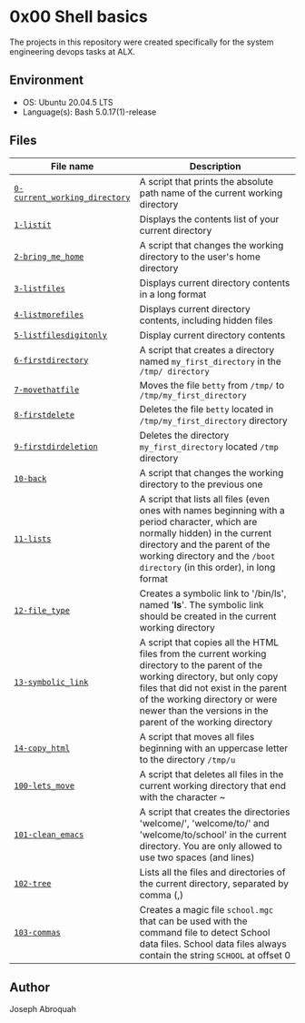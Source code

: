 # 0x00 Shell basics
The projects in this repository were created specifically for the system engineering devops tasks at ALX.


## Environment

- OS: Ubuntu 20.04.5 LTS
- Language(s): Bash 5.0.17(1)-release

## Files

| File name | Description |
| --------- | ----------- |
| [`0-current_working_directory`](https://github.com/jabroquah/alx-system_engineering-devops/blob/main/0x00-shell_basics/0-current_working_directory) | A script that prints the absolute path name of the current working directory |
| [`1-listit`](https://github.com/jabroquah/alx-system_engineering-devops/blob/main/0x00-shell_basics/1-listit) | Displays the contents list of your current directory |
| [`2-bring_me_home`](https://github.com/jabroquah/alx-system_engineering-devops/blob/main/0x00-shell_basics/2-bring_me_home) | A script that changes the working directory to the user's home directory |
| [`3-listfiles`](https://github.com/jabroquah/alx-system_engineering-devops/blob/main/0x00-shell_basics/3-listfiles) | Displays current directory contents in a long format |
| [`4-listmorefiles`](https://github.com/jabroquah/alx-system_engineering-devops/blob/main/0x00-shell_basics/4-listmorefiles) | Displays current directory contents, including hidden files |
| [`5-listfilesdigitonly`](https://github.com/jabroquah/alx-system_engineering-devops/blob/main/0x00-shell_basics/5-listfilesdigitonly) | Display current directory contents |
| [`6-firstdirectory`](https://github.com/jabroquah/alx-system_engineering-devops/blob/main/0x00-shell_basics/6-firstdirectory) | A script that creates a directory named `my_first_directory` in the `/tmp/ directory` |
| [`7-movethatfile`](https://github.com/jabroquah/alx-system_engineering-devops/blob/main/0x00-shell_basics/7-movethatfile) | Moves the file `betty` from `/tmp/` to `/tmp/my_first_directory` |
| [`8-firstdelete`](https://github.com/jabroquah/alx-system_engineering-devops/blob/main/0x00-shell_basics/8-firstdelete) | Deletes the file `betty` located in `/tmp/my_first_directory` directory |
| [`9-firstdirdeletion`](https://github.com/jabroquah/alx-system_engineering-devops/blob/main/0x00-shell_basics/9-firstdirdeletion) | Deletes the directory `my_first_directory` located `/tmp` directory |
| [`10-back`](https://github.com/jabroquah/alx-system_engineering-devops/blob/main/0x00-shell_basics/10-back) | A script that changes the working directory to the previous one |
| [`11-lists`](https://github.com/jabroquah/alx-system_engineering-devops/blob/main/0x00-shell_basics/11-lists) | A script that lists all files (even ones with names beginning with a period character, which are normally hidden) in the current directory and the parent of the working directory and the `/boot directory` (in this order), in long format |
| [`12-file_type`](https://github.com/jabroquah/alx-system_engineering-devops/blob/main/0x00-shell_basics/12-file_type) | Creates a symbolic link to '/bin/ls', named '__ls__'. The symbolic link should be created in the current working directory |
| [`13-symbolic_link`](https://github.com/jabroquah/alx-system_engineering-devops/blob/main/0x00-shell_basics/13-symbolic_link) | A script that copies all the HTML files from the current working directory to the parent of the working directory, but only copy files that did not exist in the parent of the working directory or were newer than the versions in the parent of the working directory |
| [`14-copy_html`](https://github.com/jabroquah/alx-system_engineering-devops/blob/main/0x00-shell_basics/14-copy_html) | A script that moves all files beginning with an uppercase letter to the directory `/tmp/u` |
| [`100-lets_move`](https://github.com/jabroquah/alx-system_engineering-devops/blob/main/0x00-shell_basics/c) | A script that deletes all files in the current working directory that end with the character ~ |
| [`101-clean_emacs`](https://github.com/jabroquah/alx-system_engineering-devops/blob/main/0x00-shell_basics/101-clean_emacs) | A script that creates the directories 'welcome/', 'welcome/to/' and 'welcome/to/school' in the current directory. You are only allowed to use two spaces (and lines) |
| [`102-tree`](https://github.com/jabroquah/alx-system_engineering-devops/blob/main/0x00-shell_basics/102-tree) | Lists all the files and directories of the current directory, separated by comma (,) |
| [`103-commas`](https://github.com/jabroquah/alx-system_engineering-devops/blob/main/0x00-shell_basics/103-commas) | Creates a magic file `school.mgc` that can be used with the command file to detect School data files. School data files always contain the string `SCHOOL` at offset 0 |

## Author

Joseph Abroquah
